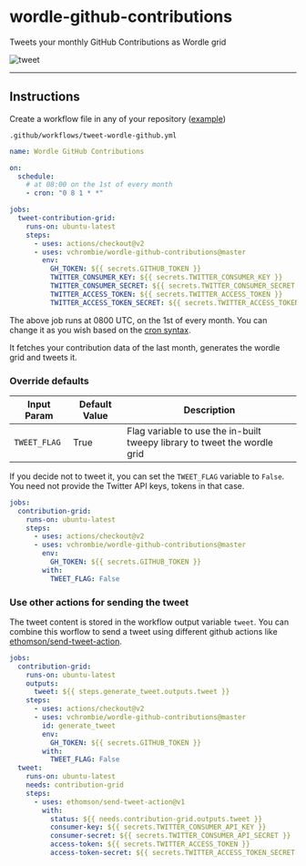 # wordle-github-contributions

Tweets your monthly GitHub Contributions as Wordle grid

![tweet](https://user-images.githubusercontent.com/25265451/153467247-3e996b0b-29bf-44db-8a6e-e8f26ad6959f.png)

---

## Instructions

Create a workflow file in any of your repository ([example](https://github.com/vchrombie/vchrombie/blob/master/.github/workflows/wordle-github.yml))

`.github/workflows/tweet-wordle-github.yml`
```yml
name: Wordle GitHub Contributions

on:
  schedule:
    # at 08:00 on the 1st of every month
    - cron: "0 8 1 * *"

jobs:
  tweet-contribution-grid:
    runs-on: ubuntu-latest
    steps:
      - uses: actions/checkout@v2
      - uses: vchrombie/wordle-github-contributions@master
        env:
          GH_TOKEN: ${{ secrets.GITHUB_TOKEN }}
          TWITTER_CONSUMER_KEY: ${{ secrets.TWITTER_CONSUMER_KEY }}
          TWITTER_CONSUMER_SECRET: ${{ secrets.TWITTER_CONSUMER_SECRET }}
          TWITTER_ACCESS_TOKEN: ${{ secrets.TWITTER_ACCESS_TOKEN }}
          TWITTER_ACCESS_TOKEN_SECRET: ${{ secrets.TWITTER_ACCESS_TOKEN_SECRET }}
```

The above job runs at 0800 UTC, on the 1st of every month. You can change it as you wish based on the [cron syntax](https://jasonet.co/posts/scheduled-actions/#the-cron-syntax). 

It fetches your contribution data of the last month, generates the wordle grid and tweets it.

### Override defaults

| Input Param | Default Value | Description |
|--------|--------|--------|
| `TWEET_FLAG` | True | Flag variable to use the in-built tweepy library to tweet the wordle grid |

If you decide not to tweet it, you can set the `TWEET_FLAG` variable to `False`. You need not provide the Twitter API keys, tokens in that case.

```yml
jobs:
  contribution-grid:
    runs-on: ubuntu-latest
    steps:
      - uses: actions/checkout@v2
      - uses: vchrombie/wordle-github-contributions@master
        env:
          GH_TOKEN: ${{ secrets.GITHUB_TOKEN }}
        with:
          TWEET_FLAG: False
```

### Use other actions for sending the tweet

The tweet content is stored in the workflow output variable `tweet`. You can combine this worflow to send a tweet using different github actions like [ethomson/send-tweet-action](https://github.com/ethomson/send-tweet-action).

```yml
jobs:
  contribution-grid:
    runs-on: ubuntu-latest
    outputs:
      tweet: ${{ steps.generate_tweet.outputs.tweet }}
    steps:
      - uses: actions/checkout@v2
      - uses: vchrombie/wordle-github-contributions@master
        id: generate_tweet
        env:
          GH_TOKEN: ${{ secrets.GITHUB_TOKEN }}
        with:
          TWEET_FLAG: False
  tweet:
    runs-on: ubuntu-latest
    needs: contribution-grid
    steps:
      - uses: ethomson/send-tweet-action@v1
        with:
          status: ${{ needs.contribution-grid.outputs.tweet }}
          consumer-key: ${{ secrets.TWITTER_CONSUMER_API_KEY }}
          consumer-secret: ${{ secrets.TWITTER_CONSUMER_API_SECRET }}
          access-token: ${{ secrets.TWITTER_ACCESS_TOKEN }}
          access-token-secret: ${{ secrets.TWITTER_ACCESS_TOKEN_SECRET }}
```
